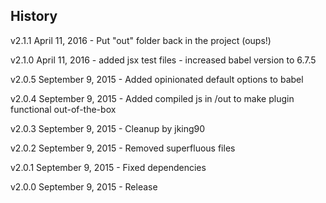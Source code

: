 ## History

v2.1.1 April 11, 2016
	- Put "out" folder back in the project (oups!)

v2.1.0 April 11, 2016
	- added jsx test files
	- increased babel version to 6.7.5

v2.0.5 September 9, 2015
	- Added opinionated default options to babel

v2.0.4 September 9, 2015
	- Added compiled js in /out to make plugin functional out-of-the-box

v2.0.3 September 9, 2015
	- Cleanup by jking90

v2.0.2 September 9, 2015
	- Removed superfluous files

v2.0.1 September 9, 2015
	- Fixed dependencies

v2.0.0 September 9, 2015
	- Release
